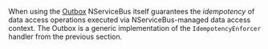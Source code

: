 When using the [Outbox](/nservicebus/outbox) NServiceBus itself guarantees the *idempotency* of data access operations executed via NServiceBus-managed data access context. The Outbox is a generic implementation of the `IdempotencyEnforcer` handler from the previous section.